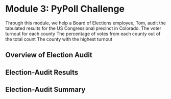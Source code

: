 # Module 3: PyPoll Challenge
Through this module, we help a Board of Elections employee, Tom, audit the  tabulated results for the US Congressional precinct in Colorado. The voter turnout for each county
The percentage of votes from each county out of the total count
The county with the highest turnout
## Overview of Election Audit

## Election-Audit Results

## Election-Audit Summary
